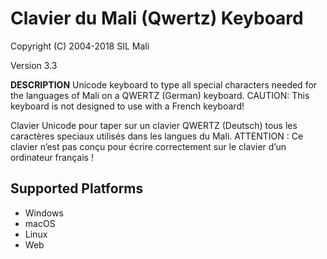 Clavier du Mali (Qwertz) Keyboard
=====================

Copyright (C) 2004-2018 SIL Mali

Version 3.3

__DESCRIPTION__
Unicode keyboard to type all special characters needed for the languages of Mali on a QWERTZ (German) keyboard. CAUTION: This keyboard is not designed to use with a French keyboard!

Clavier Unicode pour taper sur un clavier QWERTZ (Deutsch) tous les caractères speciaux utilisés dans les langues du Mali. ATTENTION : Ce clavier n’est pas conçu pour écrire correctement sur le clavier d’un ordinateur français !

Supported Platforms
-------------------
 * Windows
 * macOS
 * Linux
 * Web
 